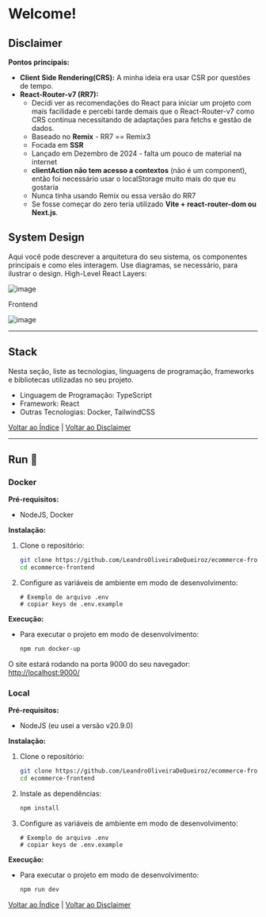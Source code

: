 # Welcome!

## Disclaimer

**Pontos principais:**

* **Client Side Rendering(CRS):** A minha ideia era usar CSR por questões de tempo.
* **React-Router-v7 (RR7):**
  * Decidi ver as recomendações do React para iniciar um projeto com mais facilidade e percebi tarde demais que o React-Router-v7 como CRS continua necessitando de adaptações para fetchs e gestão de dados.
  * Baseado no **Remix** - RR7 == Remix3
  * Focada em **SSR**
  * Lançado em Dezembro de 2024 - falta um pouco de material na internet
  * **clientAction não tem acesso a contextos** (não é um component), então foi necessário usar o localStorage muito mais do que eu gostaria
  * Nunca tinha usando Remix ou essa versão do RR7
  * Se fosse começar do zero teria utilizado **Vite + react-router-dom ou Next.js**.

## System Design <a name="system-design"></a>

Aqui você pode descrever a arquitetura do seu sistema, os componentes principais e como eles interagem. Use diagramas, se necessário, para ilustrar o design.
High-Level React Layers:

![image](https://github.com/user-attachments/assets/f771eb99-0898-48bd-ad9b-023a087dc411)

Frontend 

![image](https://github.com/user-attachments/assets/1e6ab4d0-bb27-4db6-a659-6b5e9eaafc6e)

---

## Stack <a name="stack"></a>

Nesta seção, liste as tecnologias, linguagens de programação, frameworks e bibliotecas utilizadas no seu projeto.

* Linguagem de Programação: TypeScript
* Framework: React
* Outras Tecnologias: Docker, TailwindCSS

[Voltar ao Índice](#índice) | [Voltar ao Disclaimer](#disclaimer)

---

## Run 🚀 <a name="run"></a>

### Docker

**Pré-requisitos:**

* NodeJS, Docker

**Instalação:**

1.  Clone o repositório:
    ```bash
    git clone https://github.com/LeandroOliveiraDeQueiroz/ecommerce-frontend.git
    cd ecommerce-frontend
    ```
2.  Configure as variáveis de ambiente em modo de desenvolvimento:
    ```
    # Exemplo de arquivo .env
    # copiar keys de .env.example
    ```

**Execução:**

* Para executar o projeto em modo de desenvolvimento:
    ```bash
    npm run docker-up
    ```

O site estará rodando na porta 9000 do seu navegador: [http://localhost:9000/](http://localhost:9000/)

### Local

**Pré-requisitos:**

* NodeJS (eu usei a versão v20.9.0)

**Instalação:**

1.  Clone o repositório:
    ```bash
    git clone https://github.com/LeandroOliveiraDeQueiroz/ecommerce-frontend.git
    cd ecommerce-frontend
    ```
2.  Instale as dependências:
    ```bash
    npm install
    ```

3.  Configure as variáveis de ambiente em modo de desenvolvimento:
    ```
    # Exemplo de arquivo .env
    # copiar keys de .env.example
    ```

**Execução:**

* Para executar o projeto em modo de desenvolvimento:
    ```bash
    npm run dev
    ```

[Voltar ao Índice](#índice) | [Voltar ao Disclaimer](#disclaimer)

